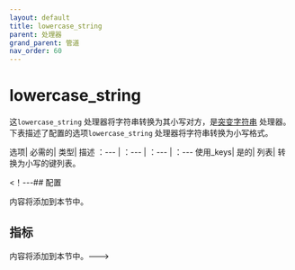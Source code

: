 ```yaml
---
layout: default
title: lowercase_string
parent: 处理器
grand_parent: 管道
nav_order: 60
---
```


# lowercase_string


这`lowercase_string` 处理器将字符串转换为其小写对方，是[突变字符串](https://github.com/opensearch-project/data-prepper/tree/main/data-prepper-plugins/mutate-string-processors#mutate-string-processors) 处理器。下表描述了配置的选项`lowercase_string` 处理器将字符串转换为小写格式。

选项| 必需的| 类型| 描述
：--- | ：--- | ：--- | ：---
使用_keys| 是的| 列表| 转换为小写的键列表。

<！---## 配置

内容将添加到本节中。

## 指标

内容将添加到本节中。--->

